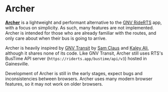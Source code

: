 # Archer

**[Archer](https://archer.inflmts.com)**
is a lightweight and performant alternative to the
[GNV RideRTS](https://riderts.app) app, with a focus on simplicity.
As such, many features are not implemented. Archer is intended for those who are
already familiar with the routes, and only care about when their bus is going to
arrive.

Archer is heavily inspired by [GNV Transit](https://gnvtransit.app) by
[Sam Claus](https://samcla.us) and [Kaley Ali](https://kaleya.li), although it
shares none of its code. Like GNV Transit, Archer still uses RTS's BusTime API
server (`https://riderts.app/bustime/api/v3`) hosted in Gainesville.

Development of Archer is still in the early stages, expect bugs and
inconsistencies between browsers. Archer uses many modern browser features, so
it may not work on older browsers.
